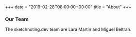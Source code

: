 +++
date = "2019-02-28T08:00:00+00:00"
title = "About"
+++

### Our Team

The sketchnoting.dev team are Lara Martín and Miguel Beltran.

